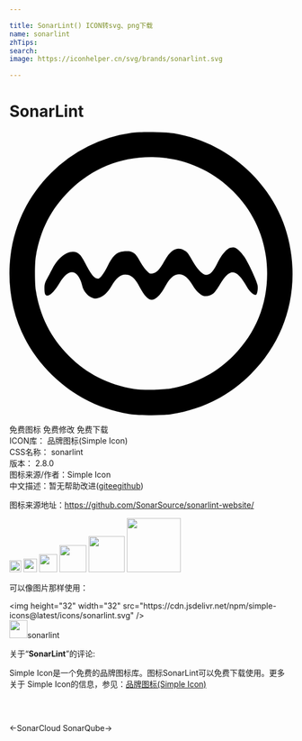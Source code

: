 ```yaml
---

title: SonarLint() ICON转svg、png下载
name: sonarlint
zhTips: 
search: 
image: https://iconhelper.cn/svg/brands/sonarlint.svg

---
```


# SonarLint  <small style="font-size: 60%;font-weight: 100"></small>

<div id="svg" class="svg-wrap">
<svg role="img" xmlns="http://www.w3.org/2000/svg" viewBox="0 0 24 24"><title>SonarLint icon</title><path d="M12.182.033c-.697-.01-1.399.008-1.787.063a12.054 12.054 0 00-6.88 3.414C1.226 5.8 0 8.754 0 12.004c0 3.298 1.26 6.283 3.611 8.568 1.833 1.779 3.991 2.871 6.53 3.293.79.127 2.731.144 3.527.024 2.647-.392 4.94-1.537 6.814-3.412 2.394-2.382 3.635-5.53 3.508-8.895-.12-3.135-1.295-5.842-3.502-8.055C18.673 1.72 16.514.603 13.94.145 13.57.08 12.878.043 12.182.033zm-.026 2.127c.38.007.764.033 1.15.082 2.129.272 4.113 1.255 5.663 2.805 1.88 1.881 2.875 4.286 2.875 6.951 0 2.647-.97 5.011-2.826 6.904-1.387 1.405-3.076 2.328-5.047 2.75-.863.187-2.538.229-3.407.096-2.164-.35-4.021-1.283-5.54-2.809-1.52-1.513-2.45-3.359-2.788-5.517-.096-.621-.096-2.28 0-2.865.38-2.255 1.292-4.02 2.871-5.577 1.92-1.888 4.39-2.867 7.05-2.82zm6.91 7.639c-.095-.023-.2-.013-.357.017-.253.049-.746.61-1.012 1.164-.452.929-.725 1.2-1.123 1.11-.277-.06-.705-.531-1.06-1.17-.38-.675-.447-.76-.743-.91-.602-.308-1.127 0-1.664.982-.373.67-.645.952-.964.994-.248.037-.27.024-.541-.26-.157-.162-.404-.523-.555-.8-.332-.621-.58-.815-1.05-.815-.833 0-1.177.254-1.665 1.23-.35.694-.645 1.085-.826 1.085-.296 0-.573-.324-1.043-1.235-.169-.331-.378-.675-.469-.765-.597-.633-1.7-.097-2.34 1.133-.138.265-.35.663-.47.886-.187.356-.217.47-.217.82 0 .495.085.645.332.585.235-.06.59-.452.957-1.06.506-.839 1.002-1.105 1.412-.755.205.175.41.573.5.983.084.41.441.855.797 1 .253.108.319.115.572.043.398-.103.778-.446 1.11-1.006.488-.82.916-1.093 1.453-.93.331.097.613.405.94 1.014.463.862.844 1.193 1.2 1.043.32-.139.627-.488.977-1.121.374-.682.742-.997 1.164-.997.422 0 .796.314 1.182.977.229.41.656.803.916.857.259.049.608-.055.837-.242.103-.09.34-.415.52-.722.856-1.454 1.404-1.4 2.314.222.217.386.586.7.748.639.109-.042.188-.507.133-.82-.054-.332-.777-1.893-1.115-2.387-.157-.23-.398-.507-.543-.615-.124-.097-.21-.152-.307-.174z"/></svg>
</div>
<detail full-name='sonarlint'></detail>

<div class="detail-page">
<p>
<span><span class="badge-success badge">免费图标</span> <span class="badge-success badge">免费修改</span>  <span class="badge-success badge">免费下载</span> </span>
<br/>
<span>
ICON库：
<span class="badge-secondary badge">品牌图标(Simple Icon)</span> 
</span>
<br/>
<span>
CSS名称：
<span class="badge-secondary badge">sonarlint</span> 
</span>

<br/>
<span>
版本：
<span class="badge-secondary badge">2.8.0</span> 
</span>
<br/>
<span>图标来源/作者：<span class="badge-light badge">Simple Icon</span></span> 
<br/>
<span class="zh-detail">中文描述：暂无<span class="help-link"><span>帮助改进</span>(<a href="https://gitee.com/liuwave/icon-helper/edit/master/json/brands/sonarlint.json" target="_blank" rel="noopener noreferrer">gitee</a><a href="https://github.com/liuwave/icon-helper/edit/master/json/brands/sonarlint.json" target="_blank" rel="noopener noreferrer">github</a></span>)</span><br/>
</p>
</div><div class="description description alert alert-light"><p>图标来源地址：<a href="https://github.com/SonarSource/sonarlint-website/" target="_blank" rel="noopener noreferrer">https://github.com/SonarSource/sonarlint-website/</a></p></div>
<div class="alert alert-dark">
<img height="21" width="21" src="https://cdn.jsdelivr.net/npm/simple-icons@latest/icons/sonarlint.svg" />
<img height="24" width="24" src="https://cdn.jsdelivr.net/npm/simple-icons@latest/icons/sonarlint.svg" />
<img height="32" width="32" src="https://cdn.jsdelivr.net/npm/simple-icons@latest/icons/sonarlint.svg" />
<img height="48" width="48" src="https://cdn.jsdelivr.net/npm/simple-icons@latest/icons/sonarlint.svg" />
<img height="64" width="64" src="https://cdn.jsdelivr.net/npm/simple-icons@latest/icons/sonarlint.svg" />
<img height="96" width="96" src="https://cdn.jsdelivr.net/npm/simple-icons@latest/icons/sonarlint.svg" />

</div>
<div>
  <p>可以像图片那样使用：    
  </p>
  <div class="alert alert-primary" style="font-size: 14px">
    &lt;img height="32" width="32" src="https://cdn.jsdelivr.net/npm/simple-icons@latest/icons/sonarlint.svg" /&gt;
    <copy-btn content='<img height="32" width="32" src="https://cdn.jsdelivr.net/npm/simple-icons@latest/icons/sonarlint.svg" />'></copy-btn>
  </div>
  <div class="alert alert-secondary">
    <img height="32" width="32" src="https://cdn.jsdelivr.net/npm/simple-icons@latest/icons/sonarlint.svg" />sonarlint
    <copy-btn content="sonarlint" btn-title="复制图标名称"></copy-btn>
  </div>
</div>
<div class="icon-detail__container">
<p>关于“<b>SonarLint</b>”的评论:</p>
</div>
<Vssue title="关于“SonarLint”的评论" />
<div><p>Simple Icon是一个免费的品牌图标库。图标SonarLint可以免费下载使用。更多关于  Simple Icon的信息，参见：<a target="_blank" href="https://iconhelper.cn/brands.html">品牌图标(Simple Icon)</a>
</p></div>


<div style="padding:2rem 0 " class="page-nav"><p class="inner"><span class="prev">←<router-link to="/icon/sonarcloud.html">SonarCloud</router-link></span> <span class="next"><router-link to="/icon/sonarqube.html">SonarQube</router-link>→</span></p></div>
